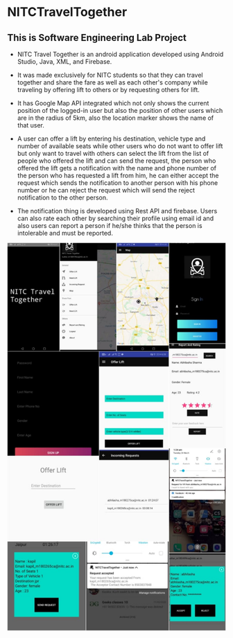 # NITCTravelTogether
## This is Software Engineering Lab Project

* NITC Travel Together is an android application developed using Android Studio, Java, XML, and Firebase. 

* It was made exclusively for NITC students so that they can travel together and share the fare as well as each other's company while traveling by offering lift to others or by requesting others for lift.
 
* It has Google Map API integrated which not only shows the current position of the logged-in user but also the position of other users which are in the radius of 5km, also the location marker shows the name of that user.

* A user can offer a lift by entering his destination, vehicle type and number of available seats while other users who do not want to offer lift but only want to travel with others can select the lift from the list of people who offered the lift and can send the request, the person who offered the lift gets a notification with the name and phone number of the person who has requested a lift from him, he can either accept the request which sends the notification to another person with his phone number or he can reject the request which will send the reject notification to the other person.

* The notification thing is developed using Rest API and firebase. Users can also rate each other by searching their profile using email id and also users can report a person if he/she thinks that the person is intolerable and must be reported.

![Alt text](/gradle/wrapper/final_ss.jpeg)


